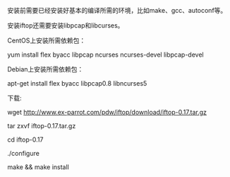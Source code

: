 安装前需要已经安装好基本的编译所需的环境，比如make、gcc、autoconf等。

安装iftop还需要安装libpcap和libcurses。

CentOS上安装所需依赖包：

yum install flex byacc  libpcap ncurses ncurses-devel libpcap-devel

Debian上安装所需依赖包：

apt-get install flex byacc  libpcap0.8 libncurses5


下载: 

wget http://www.ex-parrot.com/pdw/iftop/download/iftop-0.17.tar.gz
 
tar zxvf iftop-0.17.tar.gz
 
cd iftop-0.17
 
./configure
 
make && make install
